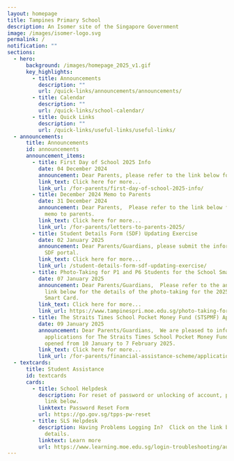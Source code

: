 ```yaml
---
layout: homepage
title: Tampines Primary School
description: An Isomer site of the Singapore Government
image: /images/isomer-logo.svg
permalink: /
notification: ""
sections:
  - hero:
      background: /images/homepage_2025_v1.gif
      key_highlights:
        - title: Announcements
          description: ""
          url: /quick-links/announcements/announcements/
        - title: Calendar
          description: ""
          url: /quick-links/school-calendar/
        - title: Quick Links
          description: ""
          url: /quick-links/useful-links/useful-links/
  - announcements:
      title: Announcements
      id: announcements
      announcement_items:
        - title: First Day of School 2025 Info
          date: 04 December 2024
          announcement: Dear Parents, please refer to the link below for more details.
          link_text: Click here for more...
          link_url: /for-parents/first-day-of-school-2025-info/
        - title: December 2024 Memo to Parents
          date: 31 December 2024
          announcement: Dear Parents,  Please refer to the link below for the December
            memo to parents.
          link_text: Click here for more...
          link_url: /for-parents/letters-to-parents-2025/
        - title: Student Details Form (SDF) Updating Exercise
          date: 02 January 2025
          announcement: Dear Parents/Guardians, please submit the information through the
            SDF portal.
          link_text: Click here for more...
          link_url: /student-details-form-sdf-updating-exercise/
        - title: Photo-Taking for P1 and P6 Students for the School Smart Card for 2025
          date: 07 January 2025
          announcement: Dear Parents/Guardians,  Please refer to the announcement in the
            link below for the details of the photo-taking for the 2025 School
            Smart Card.
          link_text: Click here for more...
          link_url: https://www.tampinespri.moe.edu.sg/photo-taking-for-p1-and-p6-students-for-the-school-smart-card-for-2025/
        - title: The Straits Times School Pocket Money Fund (STSPMF) Application
          date: 09 January 2025
          announcement: Dear Parents/Guardians,  We are pleased to inform you that
            applications for The Straits Times School Pocket Money Fund will be
            opened from 10 January to 7 February 2025.
          link_text: Click here for more...
          link_url: /for-parents/financial-assistance-scheme/application-for-straits-times-school-pocket-money-fund/
  - textcards:
      title: Student Assistance
      id: textcards
      cards:
        - title: School Helpdesk
          description: For reset of password or unlocking of account, please click on the
            link below.
          linktext: Password Reset Form
          url: https://go.gov.sg/tpps-pw-reset
        - title: SLS Helpdesk
          description: Having Problems Logging In?  Click on the link below for further
            details.
          linktext: Learn more
          url: https://www.learning.moe.edu.sg/login-troubleshooting/authentication/index/
---
```

